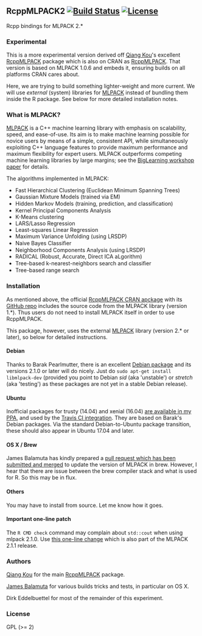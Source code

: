 ## RcppMLPACK2 [![Build Status](https://travis-ci.org/eddelbuettel/rcppmlpack2.svg)](https://travis-ci.org/eddelbuettel/rcppmlpack2) [![License](http://img.shields.io/badge/license-GPL%20%28%3E=%202%29-brightgreen.svg?style=flat)](http://www.gnu.org/licenses/gpl-2.0.html) 


Rcpp bindings for MLPACK 2.*

### Experimental

This is a more experimental version derived off [Qiang Kou](https://www.linkedin.com/pub/qiang-kou/2a/986/6b7)'s
excellent [RcppMLPACK](https://github.com/thirdwing/RcppMLPACK) package which is also on CRAN as
[RcppMLPACK](https://cran.r-project.org/package=RcppMLPACK).  That version is based on MLPACK 1.0.6
and embeds it, ensuring builds on all platforms CRAN cares about.

Here, we are trying to build something lighter-weight and more current. We will use _external_ (system) libraries for
[MLPACK](http://www.mlpack.org/) instead of bundling them inside the R package. See below for more detailed installation notes.

### What is MLPACK?

[MLPACK](http://www.mlpack.org/) is a C++ machine learning library with emphasis on
scalability, speed, and ease-of-use. Its aim is to make machine learning possible for
novice users by means of a simple, consistent API, while simultaneously exploiting C++
language features to provide maximum performance and maximum flexibility for expert
users. MLPACK outperforms competing machine learning libraries by large margins; see the
[BigLearning workshop paper](http://www.mlpack.org/papers/mlpack2011.pdf) for details.

The algorithms implemented in MLPACK:

* Fast Hierarchical Clustering (Euclidean Minimum Spanning Trees)
* Gaussian Mixture Models (trained via EM)
* Hidden Markov Models (training, prediction, and classiﬁcation)
* Kernel Principal Components Analysis
* K-Means clustering
* LARS/Lasso Regression
* Least-squares Linear Regression
* Maximum Variance Unfolding (using LRSDP)
* Naive Bayes Classiﬁer
* Neighborhood Components Analysis (using LRSDP)
* RADICAL (Robust, Accurate, Direct ICA aLgorithm)
* Tree-based k-nearest-neighbors search and classiﬁer
* Tree-based range search

### Installation

As mentioned above, the official [RcppMLPACK CRAN apckage](https://cran.r-project.org/package=RcppMLPACK)
with its [GitHub repo](https://github.com/thirdwing/RcppMLPACK)  includes the
source code from the MLPACK library (version 1.*). Thus users do not need to install
MLPACK itself in order to use RcppMLPACK.

This package, however, uses the external [MLPACK](http://www.mlpack.org/) library (version
2.* or later), so below for detailed instructions.

#### Debian

Thanks to Barak Pearlmutter, there is an excellent [Debian package](https://packages.debian.org/source/sid/mlpack)
and its versions 2.1.0 or later will do nicely. Just do `sudo apt-get install libmlpack-dev` (provided you point to Debian 
_sid_ (aka 'unstable') or _stretch_ (aka 'testing') as these packages are not yet in a stable Debian release).

#### Ubuntu

Inofficial packages for trusty (14.04) and xenial (16.04)
[are available in my PPA](https://launchpad.net/~edd/+archive/ubuntu/misc/+packages), and used by the
[Travis CI integration](https://github.com/eddelbuettel/rcppmlpack2/blob/master/.travis.yml).  They are based
on Barak's Debian packages.  Via the standard Debian-to-Ubuntu package transition, these should also appear in 
Ubuntu 17.04 and later.

#### OS X / Brew

James Balamuta has kindly prepared a 
[pull request which has been submitted and merged](https://github.com/Homebrew/homebrew-science/pull/4637) to
update the version of MLPACK in brew.  However, I hear that there are issue between the brew compiler stack 
and what is used for R.  So this may be in flux.


#### Others

You may have to install from source.  Let me know how it goes.

#### Important one-line patch

The `R CMD check` command may complain about `std::cout` when using mlpack 2.1.0. Use
[this one-line change](https://github.com/eddelbuettel/mlpack/commit/6dd600825395e1bdb0455ad836daefc49b5ca66f) which
is also part of the  MLPACK 2.1.1 release.

### Authors

[Qiang Kou](https://www.linkedin.com/pub/qiang-kou/2a/986/6b7) for the main
[RcppMLPACK](https://github.com/thirdwing/RcppMLPACK) package.

[James Balamuta](http://thecoatlessprofessor.com/) for various builds tricks and tests, in particular on OS X.

Dirk Eddelbuettel for most of the remainder of this experiment.

### License

GPL (>= 2)

